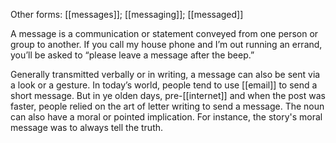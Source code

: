 Other forms: [[messages]]; [[messaging]]; [[messaged]]

A message is a communication or statement conveyed from one person or group to another.
If you call my house phone and I’m out running an errand, you’ll be asked to “please leave a message after the beep.”

Generally transmitted verbally or in writing, a message can also be sent via a look or a gesture.
In today’s world, people tend to use [[email]] to send a short message.
But in ye olden days, pre-[[internet]] and when the post was faster, people relied on the art of letter writing to send a message.
The noun can also have a moral or pointed implication. For instance, the story's moral message was to always tell the truth.